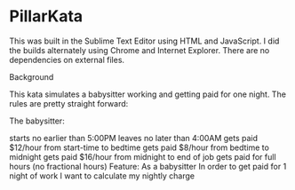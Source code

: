 # PillarKata

This was built in the Sublime Text Editor using HTML and JavaScript. I did the builds alternately using Chrome and Internet Explorer. There are no dependencies on external files.

Background

This kata simulates a babysitter working and getting paid for one night. The rules are pretty straight forward:

The babysitter:

starts no earlier than 5:00PM
leaves no later than 4:00AM
gets paid $12/hour from start-time to bedtime
gets paid $8/hour from bedtime to midnight
gets paid $16/hour from midnight to end of job
gets paid for full hours (no fractional hours)
Feature: As a babysitter In order to get paid for 1 night of work I want to calculate my nightly charge


